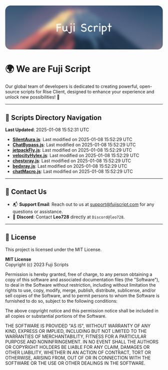 ![Banner](.github/b.webp)

# 🌍 **We are Fuji Script**

Our global team of developers is dedicated to creating powerful, open-source scripts for Rise Client, designed to enhance your experience and unlock new possibilities! 🌟

---
<!-- SCRIPTS_NAVIGATION_START -->
## 📂 **Scripts Directory Navigation**

**Last Updated**: 2025-01-08 15:52:31 UTC

- **[SilentAura.js](scripts/SilentAura.js)**: Last modified on 2025-01-08 15:52:29 UTC
- **[ChatBypass.js](scripts/ChatBypass.js)**: Last modified on 2025-01-08 15:52:29 UTC
- **[jetpackFly.js](scripts/jetpackFly.js)**: Last modified on 2025-01-08 15:52:29 UTC
- **[velocityHylex.js](scripts/velocityHylex.js)**: Last modified on 2025-01-08 15:52:29 UTC
- **[chestxray.js](scripts/chestxray.js)**: Last modified on 2025-01-08 15:52:29 UTC
- **[bedxray.js](scripts/bedxray.js)**: Last modified on 2025-01-08 15:52:29 UTC
- **[chatMacro.js](scripts/chatMacro.js)**: Last modified on 2025-01-08 15:52:29 UTC

<!-- SCRIPTS_NAVIGATION_END -->

---

## 💬 **Contact Us**  
- 📬 **Support Email**: Reach out to us at [support@fujiscript.com](mailto:support@fujiscript.com) for any questions or assistance.  
- 💬 **Discord**: Contact **Leo728** directly at `Discord@leo728`.

---

## 📜 **License**

This project is licensed under the MIT License.  

**MIT License**  
Copyright (c) 2023 Fuji Scripts  

Permission is hereby granted, free of charge, to any person obtaining a copy of this software and associated documentation files (the "Software"), to deal in the Software without restriction, including without limitation the rights to use, copy, modify, merge, publish, distribute, sublicense, and/or sell copies of the Software, and to permit persons to whom the Software is furnished to do so, subject to the following conditions:  

The above copyright notice and this permission notice shall be included in all copies or substantial portions of the Software.  

THE SOFTWARE IS PROVIDED "AS IS", WITHOUT WARRANTY OF ANY KIND, EXPRESS OR IMPLIED, INCLUDING BUT NOT LIMITED TO THE WARRANTIES OF MERCHANTABILITY, FITNESS FOR A PARTICULAR PURPOSE AND NONINFRINGEMENT. IN NO EVENT SHALL THE AUTHORS OR COPYRIGHT HOLDERS BE LIABLE FOR ANY CLAIM, DAMAGES OR OTHER LIABILITY, WHETHER IN AN ACTION OF CONTRACT, TORT OR OTHERWISE, ARISING FROM, OUT OF OR IN CONNECTION WITH THE SOFTWARE OR THE USE OR OTHER DEALINGS IN THE SOFTWARE.  
